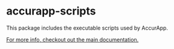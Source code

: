# accurapp-scripts

This package includes the executable scripts used by AccurApp.

[For more info, checkout out the main documentation.](https://github.com/accurat/accurapp)
